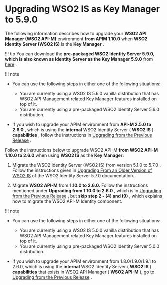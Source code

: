 # Upgrading WSO2 IS as Key Manager to 5.9.0

The following information describes how to upgrade your **WSO2 API Manager (WSO2 API-M)** environment **from APIM 1.10.0** when **WSO2 Identity Server (WSO2 IS)** is the **Key Manager** .

!!! tip
You can download the **pre-packaged WSO2 Identity Server 5.9.0, which is also known as Identity Server as the Key Manager 5.9.0** from [here](https://wso2.com/api-management/install/key-manager/) .


!!! note
-   You can use the following steps in either one of the following situations:
    -   You are currently using a WSO2 IS 5.6.0 vanilla distribution that has WSO2 API Management related Key Manager features installed on top of it.
    -   You are currently using a pre-packaged WSO2 Identity Server 5.6.0 distribution.

-   If you wish to upgrade your APIM environment from **API-M 2.5.0 to 2.6.0** , which is using the **internal** WSO2 Identity Server ( **WSO2 IS** ) **capabilities** , follow the instructions in [Upgrading from the Previous Release](https://docs.wso2.com/display/AM260/Upgrading+from+the+Previous+Release#250) .

Follow the instructions below to upgrade WSO2 API-M **from WSO2 API-M 1.10.0 to 2.6.0** when using **WSO2 IS** as the **Key Manager:**

1.  Migrate the WSO2 Identity Server (WSO2 IS) from version 5.1.0 to 5.7.0 .
    Follow the instructions given in [Upgrading From an Older Version of WSO2 IS](https://docs.wso2.com/display/IS570/Upgrading+From+an+Older+Version+of+WSO2+IS) of the WSO2 Identity Server 5.7.0 documentation.

2.  Migrate **WSO2 API-M** from **1.10.0 to 2.6.0.**
    Follow the instructions mentioned under **Upgrading from 1.10.0 to 2.6.0** , which is in [Upgrading from the Previous Release](https://docs.wso2.com/display/AM260/Upgrading+from+the+Previous+Release#110) , but **skip step 2 - (4) and (9)** , which explains how to migrate the WSO2 API-M Identity component.

!!! note
-   You can use the following steps in either one of the following situations:
    -   You are currently using a WSO2 IS 5.0.0 vanilla distribution that has WSO2 API Management related Key Manager features installed on top of it.
    -   You are currently using a pre-packaged WSO2 Identity Server 5.0.0 distribution.

-   If you wish to upgrade your APIM environment from 1.8.0/1.9.0/1.9.1 to 2.6.0, which is using the **internal** WSO2 Identity Server ( **WSO2 IS** ) **capabilities** that exists in WSO2 API Manager ( **WSO2 API-M** ), go to [Upgrading from the Previous Release](https://docs.wso2.com/display/AM260/Upgrading+from+the+Previous+Release#8910) .
